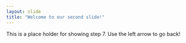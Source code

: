 ```yaml
---
layout: slide
title: "Welcome to our second slide!"
---
```

This is a place holder for showing step 7.
Use the left arrow to go back!
